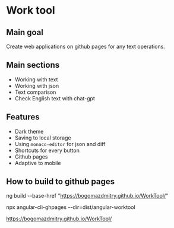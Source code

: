 # Work tool

## Main goal

Create web applications on github pages for any text operations.

## Main sections

- Working with text
- Working with json
- Text comparison
- Check English text with chat-gpt

## Features

- Dark theme
- Saving to local storage
- Using ```monaco-editor``` for json and diff
- Shortcuts for every button
- Github pages
- Adaptive to mobile

## How to build to github pages

ng build --base-href "https://bogomazdmitry.github.io/WorkTool/"

npx angular-cli-ghpages --dir=dist/angular-worktool

https://bogomazdmitry.github.io/WorkTool/